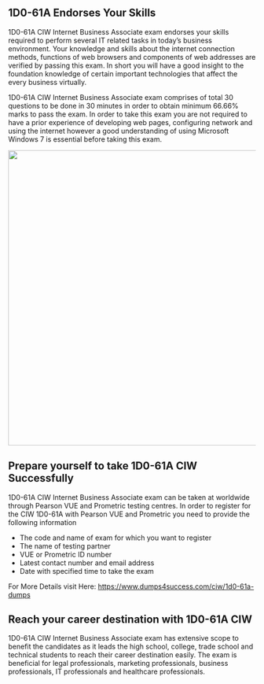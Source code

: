 <h2>1D0-61A Endorses Your Skills</h2>

<p>1D0-61A CIW Internet Business Associate exam endorses your skills required to perform several IT related tasks in today&rsquo;s business environment. Your knowledge and skills about the internet connection methods, functions of web browsers and components of web addresses are verified by passing this exam. In short you will have a good insight to the foundation knowledge of certain important technologies that affect the every business virtually.</p>

<p>1D0-61A CIW Internet Business Associate exam comprises of total 30 questions to be done in 30 minutes in order to obtain minimum 66.66% marks to pass the exam. In order to take this exam you are not required to have a prior experience of developing web pages, configuring network and using the internet however a good understanding of using Microsoft Windows 7 is essential before taking this exam.</p>


<p><a href="https://www.dumps4success.com/ciw/1d0-61a-dumps"><img alt="" src="http://soperdoper.com/search_portal/uploads/general_banners/1547546639_BANNER-10.png" style="width: 900px; height: 600px;" /></a></p>

<h2>Prepare yourself to take 1D0-61A CIW Successfully</h2>

<p>1D0-61A CIW Internet Business Associate exam can be taken at worldwide through Pearson VUE and Prometric testing centres. In order to register for the CIW 1D0-61A with Pearson VUE and Prometric you need to provide the following information</p>

<ul>
	<li>The code and name of exam for which you want to register</li>
	<li>The name of testing partner</li>
	<li>VUE or Prometric ID number</li>
	<li>Latest contact number and email address</li>
	<li>Date with specified time to take the exam</li>
</ul>

<p>For More Details visit Here:&nbsp;<a href="https://www.dumps4success.com/ciw/1d0-61a-dumps">https://www.dumps4success.com/ciw/1d0-61a-dumps</a></p>

<h2>Reach your career destination with 1D0-61A CIW</h2>

<p>1D0-61A CIW Internet Business Associate exam has extensive scope to benefit the candidates as it leads the high school, college, trade school and technical students to reach their career destination easily. The exam is beneficial for legal professionals, marketing professionals, business professionals, IT professionals and healthcare professionals.</p>
